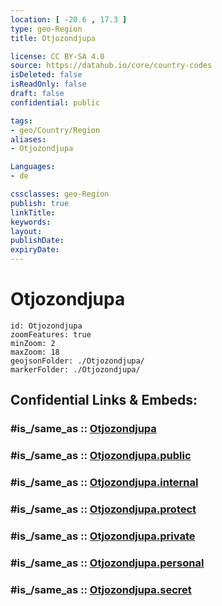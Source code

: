 ```yaml
---
location: [ -20.6 , 17.3 ] 
type: geo-Region
title: Otjozondjupa

license: CC BY-SA 4.0
source: https://datahub.io/core/country-codes
isDeleted: false
isReadOnly: false
draft: false
confidential: public

tags:
- geo/Country/Region
aliases:
- Otjozondjupa

Languages:
- de

cssclasses: geo-Region
publish: true
linkTitle: 
keywords: 
layout: 
publishDate: 
expiryDate: 
---
```


# Otjozondjupa

```leaflet
id: Otjozondjupa
zoomFeatures: true 
minZoom: 2 
maxZoom: 18
geojsonFolder: ./Otjozondjupa/
markerFolder: ./Otjozondjupa/
```


## Confidential Links & Embeds: 

### #is_/same_as :: [Otjozondjupa](/_Standards/Earth/Continent/Africa/Africa~South/Namibia/Regions~Namibia/Otjozondjupa.md) 

### #is_/same_as :: [Otjozondjupa.public](/_public/Earth/Continent/Africa/Africa~South/Namibia/Regions~Namibia/Otjozondjupa.public.md) 

### #is_/same_as :: [Otjozondjupa.internal](/_internal/Earth/Continent/Africa/Africa~South/Namibia/Regions~Namibia/Otjozondjupa.internal.md) 

### #is_/same_as :: [Otjozondjupa.protect](/_protect/Earth/Continent/Africa/Africa~South/Namibia/Regions~Namibia/Otjozondjupa.protect.md) 

### #is_/same_as :: [Otjozondjupa.private](/_private/Earth/Continent/Africa/Africa~South/Namibia/Regions~Namibia/Otjozondjupa.private.md) 

### #is_/same_as :: [Otjozondjupa.personal](/_personal/Earth/Continent/Africa/Africa~South/Namibia/Regions~Namibia/Otjozondjupa.personal.md) 

### #is_/same_as :: [Otjozondjupa.secret](/_secret/Earth/Continent/Africa/Africa~South/Namibia/Regions~Namibia/Otjozondjupa.secret.md)

